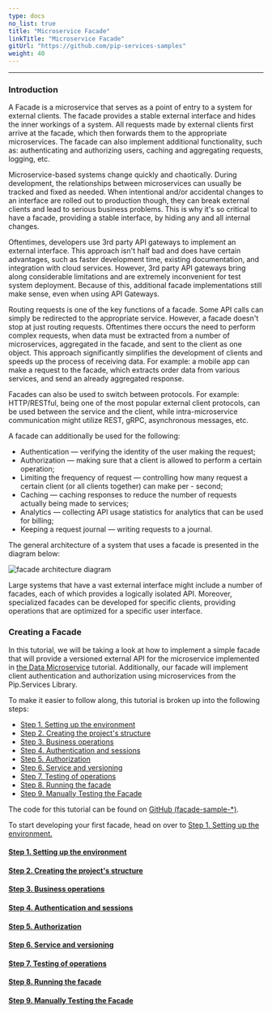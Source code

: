 ```yaml
---
type: docs
no_list: true
title: "Microservice Facade"
linkTitle: "Microservice Facade" 
gitUrl: "https://github.com/pip-services-samples"
weight: 40
---
```

---

### Introduction

A Facade is a microservice that serves as a point of entry to a system for external clients. The facade provides a stable external interface and hides the inner workings of a system. All requests made by external clients first arrive at the facade, which then forwards them to the appropriate microservices. The facade can also implement additional functionality, such as: authenticating and authorizing users, caching and aggregating requests, logging, etc.

Microservice-based systems change quickly and chaotically. During development, the relationships between microservices can usually be tracked and fixed as needed. When intentional and/or accidental changes to an interface are rolled out to production though, they can break external clients and lead to serious business problems. This is why it's so critical to have a facade, providing a stable interface, by hiding any and all internal changes.

Oftentimes, developers use 3rd party API gateways to implement an external interface. This approach isn't half bad and does have certain advantages, such as faster development time, existing documentation, and integration with cloud services. However, 3rd party API gateways bring along considerable limitations and are extremely inconvenient for test system deployment. Because of this, additional facade implementations still make sense, even when using API Gateways.

Routing requests is one of the key functions of a facade. Some API calls can simply be redirected to the appropriate service. However, a facade doesn't stop at just routing requests. Oftentimes there occurs the need to perform complex requests, when data must be extracted from a number of microservices, aggregated in the facade, and sent to the client as one object. This approach significantly simplifies the development of clients and speeds up the process of receiving data. For example: a mobile app can make a request to the facade, which extracts order data from various services, and send an already aggregated response.

Facades can also be used to switch between protocols. For example: HTTP/RESTful, being one of the most popular external client protocols, can be used between the service and the client, while intra-microservice communication might utilize REST, gRPC, asynchronous messages, etc.

A facade can additionally be used for the following:

- Authentication — verifying the identity of the user making the request; 
- Authorization — making sure that a client is allowed to perform a certain operation;
- Limiting the frequency of request — controlling how many request a certain client (or all clients together) can make per - second;
- Caching — caching responses to reduce the number of requests actually being made to services;
- Analytics — collecting API usage statistics for analytics that can be used for billing;
- Keeping a request journal — writing requests to a journal.


The general architecture of a system that uses a facade is presented in the diagram below:

![facade architecture diagram](/images/tutorials/microservice_facade/facade_architecture_diagram1.svg)


Large systems that have a vast external interface might include a number of facades, each of which provides a logically isolated API. Moreover, specialized facades can be developed for specific clients, providing operations that are optimized for a specific user interface.

### Creating a Facade 

In this tutorial, we will be taking a look at how to implement a simple facade that will provide a versioned external API for the microservice implemented in [the Data Microservice](../data_microservice) tutorial. Additionally, our facade will implement client authentication and authorization using microservices from the Pip.Services Library.

To make it easier to follow along, this tutorial is broken up into the following steps:

- [Step 1. Setting up the environment](step0)
- [Step 2. Creating the project's structure](step1)
- [Step 3. Business operations](step2)
- [Step 4. Authentication and sessions](step3)
- [Step 5. Authorization](step4)
- [Step 6. Service and versioning](step5)
- [Step 7. Testing of operations](step6)
- [Step 8. Running the facade](step7)
- [Step 9. Manually Testing the Facade](step8)

The code for this tutorial can be found on [GitHub (facade-sample-*)](https://github.com/pip-services-samples/).

To start developing your first facade, head on over to [Step 1. Setting up the environment.](step0)


<span class="hide-title-link">

#### [Step 1. Setting up the environment](step0)
#### [Step 2. Creating the project's structure](step1)
#### [Step 3. Business operations](step2)
#### [Step 4. Authentication and sessions](step3)
#### [Step 5. Authorization](step4)
#### [Step 6. Service and versioning](step5)
#### [Step 7. Testing of operations](step6)
#### [Step 8. Running the facade](step7)
#### [Step 9. Manually Testing the Facade](step8)

</span>
